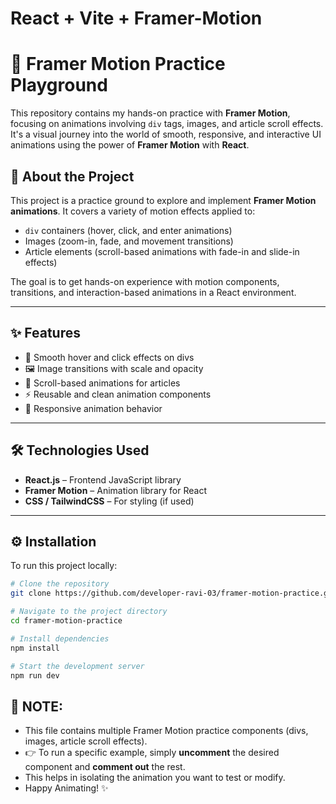 # React + Vite + Framer-Motion

# 🚀 Framer Motion Practice Playground

This repository contains my hands-on practice with **Framer Motion**, focusing on animations involving `div` tags, images, and article scroll effects. It's a visual journey into the world of smooth, responsive, and interactive UI animations using the power of **Framer Motion** with **React**.

## 📖 About the Project

This project is a practice ground to explore and implement **Framer Motion animations**. It covers a variety of motion effects applied to:

- `div` containers (hover, click, and enter animations)
- Images (zoom-in, fade, and movement transitions)
- Article elements (scroll-based animations with fade-in and slide-in effects)

The goal is to get hands-on experience with motion components, transitions, and interaction-based animations in a React environment.

---

## ✨ Features

- 💫 Smooth hover and click effects on divs
- 🖼️ Image transitions with scale and opacity
- 📜 Scroll-based animations for articles
- ⚡ Reusable and clean animation components
- 📱 Responsive animation behavior

---

## 🛠️ Technologies Used

- **React.js** – Frontend JavaScript library
- **Framer Motion** – Animation library for React
- **CSS / TailwindCSS** – For styling (if used)

---

## ⚙️ Installation

To run this project locally:

```bash
# Clone the repository
git clone https://github.com/developer-ravi-03/framer-motion-practice.git

# Navigate to the project directory
cd framer-motion-practice

# Install dependencies
npm install

# Start the development server
npm run dev
```

## 📌 NOTE:

- This file contains multiple Framer Motion practice components (divs, images, article scroll effects).
- 👉 To run a specific example, simply **uncomment** the desired component and **comment out** the rest.
- This helps in isolating the animation you want to test or modify.
- Happy Animating! ✨
